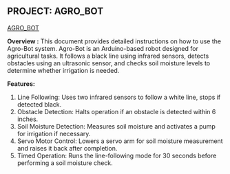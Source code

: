 ## **PROJECT: AGRO_BOT**

[AGRO_BOT](https://github.com/Sabira-R/AgroBot_CSE461)

**Overview :**
This document provides detailed instructions on how to use the Agro-Bot system. Agro-Bot is an Arduino-based robot designed for agricultural tasks. It follows a black line using infrared sensors, detects obstacles using an ultrasonic sensor, and checks soil moisture levels to determine whether irrigation is needed.

**Features:**
01. Line Following: Uses two infrared sensors to follow a white line, stops if detected black.
02. Obstacle Detection: Halts operation if an obstacle is detected within 6 inches.
03. Soil Moisture Detection: Measures soil moisture and activates a pump for irrigation if necessary.
04. Servo Motor Control: Lowers a servo arm for soil moisture measurement and raises it back after completion.
05. Timed Operation: Runs the line-following mode for 30 seconds before performing a soil moisture check.
